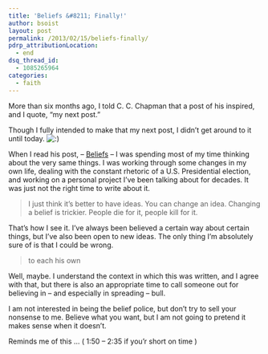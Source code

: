```yaml
---
title: 'Beliefs &#8211; Finally!'
author: bsoist
layout: post
permalink: /2013/02/15/beliefs-finally/
pdrp_attributionLocation:
  - end
dsq_thread_id:
  - 1085265964
categories:
  - faith
---
```

More than six months ago, I told C. C. Chapman that a post of his inspired, and I quote, “my next post.”

Though I fully intended to make that my next post, I didn’t get around to it until today. <img src='http://archive.whsjr.soistmann.com/oped/wp-includes/images/smilies/icon_smile.gif' alt=':)' class='wp-smiley' /> 

When I read his post, &#8211; [Beliefs][1] &#8211; I was spending most of my time thinking about the very same things. I was working through some changes in my own life, dealing with the constant rhetoric of a U.S. Presidential election, and working on a personal project I’ve been talking about for decades. It was just not the right time to write about it.

> I just think it’s better to have ideas. You can change an idea. Changing a belief is trickier. People die for it, people kill for it.

That’s how I see it. I’ve always been believed a certain way about certain things, but I’ve also been open to new ideas. The only thing I’m absolutely sure of is that I could be wrong.

> to each his own

Well, maybe. I understand the context in which this was written, and I agree with that, but there is also an appropriate time to call someone out for believing in &#8211; and especially in spreading &#8211; bull.

I am not interested in being the belief police, but don’t try to sell your nonsense to me. Believe what you want, but I am not going to pretend it makes sense when it doesn’t.

Reminds me of this … ( 1:50 &#8211; 2:35 if you’r short on time )



&nbsp;

 [1]: http://www.cc-chapman.com/2012/beliefs/
